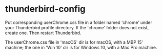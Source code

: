 # thunderbird-config

Put corresponding userChrome.css file in a folder named 'chrome' under your Thunderbird profile directory. If the 'chrome' folder does not exist, create one. Then restart Thunderbird.

The userChrome.css file in 'macOS' dir is for macOS, with a MBP 15' machine; the one in 'Win 10' dir is for Windows 10, with a Mac Pro machine.
